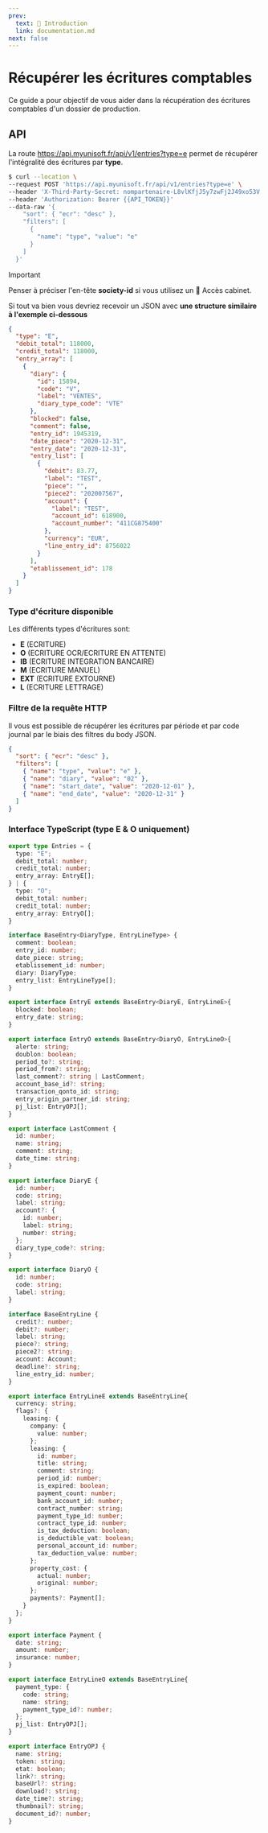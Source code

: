 ```yaml
---
prev:
  text: 🐤 Introduction
  link: documentation.md
next: false
---
```


# Récupérer les écritures comptables

Ce guide a pour objectif de vous aider dans la récupération des écritures comptables d'un dossier de production.

## API

La route <https://api.myunisoft.fr/api/v1/entries?type=e> permet de récupérer l'intégralité des écritures par **type**.

```bash
$ curl --location \
--request POST 'https://api.myunisoft.fr/api/v1/entries?type=e' \
--header 'X-Third-Party-Secret: nompartenaire-L8vlKfjJ5y7zwFj2J49xo53V' \
--header 'Authorization: Bearer {{API_TOKEN}}'
--data-raw '{
    "sort": { "ecr": "desc" },
    "filters": [
      {
        "name": "type", "value": "e"
      }
    ]
  }'
```

> [!IMPORTANT]
> Penser à préciser l'en-tête **society-id** si vous utilisez un 🔹 Accès cabinet.

Si tout va bien vous devriez recevoir un JSON avec **une structure similaire à l'exemple ci-dessous**

```json
{
  "type": "E",
  "debit_total": 118000,
  "credit_total": 118000,
  "entry_array": [
    {
      "diary": {
        "id": 15894,
        "code": "V",
        "label": "VENTES",
        "diary_type_code": "VTE"
      },
      "blocked": false,
      "comment": false,
      "entry_id": 1945319,
      "date_piece": "2020-12-31",
      "entry_date": "2020-12-31",
      "entry_list": [
        {
          "debit": 83.77,
          "label": "TEST",
          "piece": "",
          "piece2": "202007567",
          "account": {
            "label": "TEST",
            "account_id": 618900,
            "account_number": "411CG875400"
          },
          "currency": "EUR",
          "line_entry_id": 8756022
        }
      ],
      "etablissement_id": 178
    }
  ]
}
```

### Type d'écriture disponible

Les différents types d'écritures sont:

- **E** (ECRITURE)
- **O** (ECRITURE OCR/ECRITURE EN ATTENTE)
- **IB** (ECRITURE INTEGRATION BANCAIRE)
- **M** (ECRITURE MANUEL)
- **EXT** (ECRITURE EXTOURNE)
- **L** (ECRITURE LETTRAGE)

### Filtre de la requête HTTP

Il vous est possible de récupérer les écritures par période et par code journal par le biais des filtres du body JSON.

```json
{
  "sort": { "ecr": "desc" },
  "filters": [
    { "name": "type", "value": "e" },
    { "name": "diary", "value": "02" },
    { "name": "start_date", "value": "2020-12-01" },
    { "name": "end_date", "value": "2020-12-31" }
  ]
}
```

### Interface TypeScript (type E & O uniquement)

```ts
export type Entries = {
  type: "E";
  debit_total: number;
  credit_total: number;
  entry_array: EntryE[];
} | {
  type: "O";
  debit_total: number;
  credit_total: number;
  entry_array: EntryO[];
}

interface BaseEntry<DiaryType, EntryLineType> {
  comment: boolean;
  entry_id: number;
  date_piece: string;
  etablissement_id: number;
  diary: DiaryType;
  entry_list: EntryLineType[];
}

export interface EntryE extends BaseEntry<DiaryE, EntryLineE>{
  blocked: boolean;
  entry_date: string;
}

export interface EntryO extends BaseEntry<DiaryO, EntryLineO>{
  alerte: string;
  doublon: boolean;
  period_to?: string;
  period_from?: string;
  last_comment?: string | LastComment;
  account_base_id?: string;
  transaction_qonto_id: string;
  entry_origin_partner_id: string;
  pj_list: EntryOPJ[];
}

export interface LastComment {
  id: number;
  name: string;
  comment: string;
  date_time: string;
}

export interface DiaryE {
  id: number;
  code: string;
  label: string;
  account?: {
    id: number;
    label: string;
    number: string;
  };
  diary_type_code?: string;
}

export interface DiaryO {
  id: number;
  code: string;
  label: string;
}

interface BaseEntryLine {
  credit?: number;
  debit?: number;
  label: string;
  piece?: string;
  piece2?: string;
  account: Account;
  deadline?: string;
  line_entry_id: number;
}

export interface EntryLineE extends BaseEntryLine{
  currency: string;
  flags?: {
    leasing: {
      company: {
        value: number;
      };
      leasing: {
        id: number;
        title: string;
        comment: string;
        period_id: number;
        is_expired: boolean;
        payment_count: number;
        bank_account_id: number;
        contract_number: string;
        payment_type_id: number;
        contract_type_id: number;
        is_tax_deduction: boolean;
        is_deductible_vat: boolean;
        personal_account_id: number;
        tax_deduction_value: number;
      };
      property_cost: {
        actual: number;
        original: number;
      };
      payments?: Payment[];
    }
  };
}

export interface Payment {
  date: string;
  amount: number;
  insurance: number;
}

export interface EntryLineO extends BaseEntryLine{
  payment_type: {
    code: string;
    name: string;
    payment_type_id?: number;
  };
  pj_list: EntryOPJ[];
}

export interface EntryOPJ {
  name: string;
  token: string;
  etat: boolean;
  link?: string;
  baseUrl?: string;
  download?: string;
  date_time?: string;
  thumbnail?: string;
  document_id?: number;
}
```
